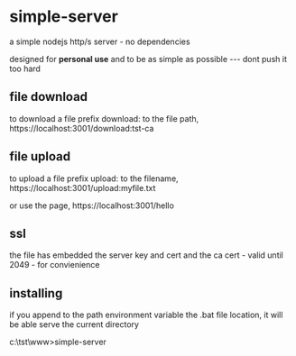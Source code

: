 # simple-server
a simple nodejs http/s server - no dependencies

designed for **personal use** and to be as simple as possible --- dont push it too hard

## file download
to download a file prefix download: to the file path, https://localhost:3001/download:tst-ca

## file upload
to upload a file prefix upload: to the filename, https://localhost:3001/upload:myfile.txt

or use the page, https://localhost:3001/hello

## ssl
the file has embedded the server key and cert and the ca cert - valid until 2049 - for convienience

## installing
if you append to the path environment variable the .bat file location, it will be able serve the current directory

c:\tst\www>simple-server




